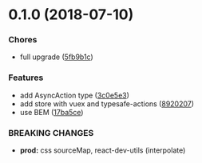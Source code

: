<a name="0.1.0"></a>
# 0.1.0 (2018-07-10)


### Chores

* full upgrade ([5fb9b1c](https://github.com/justerest/react-template/commit/5fb9b1c))


### Features

* add AsyncAction type ([3c0e5e3](https://github.com/justerest/react-template/commit/3c0e5e3))
* add store with vuex and typesafe-actions ([8920207](https://github.com/justerest/react-template/commit/8920207))
* use BEM ([17ba5ce](https://github.com/justerest/react-template/commit/17ba5ce))


### BREAKING CHANGES

* **prod:** css sourceMap, react-dev-utils (interpolate)
